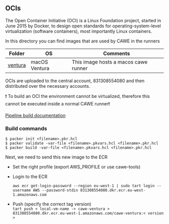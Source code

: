 ## OCIs

The Open Container Initiative (OCI) is a Linux Foundation project, started in June 2015 by Docker, to design open
standards for operating-system-level virtualization (software containers), most importantly Linux containers.

In this directory you can find images that are used by CAWE in the runners

| Folder                         | OS            | Comments                             |
| ------------------------------ | ------------- | ------------------------------------ |
| [ventura](./ventura/README.md) | macOS Ventura | This image hosts a macos cawe runner |

OCIs are uploaded to the central account, 831308554080 and then distributed over the necessary accounts.

❗ To build an OCI the environment cannot be virtualized, therefore this cannot be executed inside a normal CAWE runner❗

[Pipeline build documentation](./Pipeline.md)

### Build commands

```
$ packer init <filename>.pkr.hcl
$ packer validate -var-file <filename>.pkvars.hcl <filename>.pkr.hcl
$ packer build -var-file <filename>.pkvars.hcl <filename>.pkr.hcl
```

Next, we need to send this new image to the ECR

- Set the right profile (export AWS_PROFILE or use cawe-tools)
- Login to the ECR

  `aws ecr get-login-password --region eu-west-1 | sudo tart login --username AWS --password-stdin 831308554080.dkr.ecr.eu-west-1.amazonaws.com`

- Push (specify the correct tag version)  
  `tart push < local-vm-name -> cawe-ventura > 831308554080.dkr.ecr.eu-west-1.amazonaws.com/cawe-ventura:< version >`
